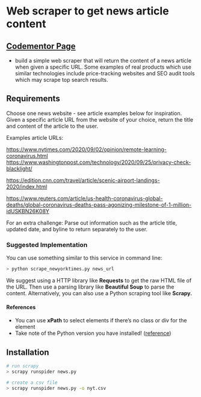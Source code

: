 # Web scraper to get news article content

## [Codementor Page](https://www.codementor.io/project-solutions/awu1eoyrqg)

- build a simple web scraper that will return the content of a news article when given a specific URL. Some examples of real products which use similar technologies include price-tracking websites and SEO audit tools which may scrape top search results.

## Requirements

Choose one news website - see article examples below for inspiration. Given a specific article URL from the website of your choice, return the title and content of the article to the user.

Examples article URLs:

https://www.nytimes.com/2020/09/02/opinion/remote-learning-coronavirus.html
https://www.washingtonpost.com/technology/2020/09/25/privacy-check-blacklight/

https://edition.cnn.com/travel/article/scenic-airport-landings-2020/index.html

https://www.reuters.com/article/us-health-coronavirus-global-deaths/global-coronavirus-deaths-pass-agonizing-milestone-of-1-million-idUSKBN26K08Y

For an extra challenge: Parse out information such as the article title, updated date, and byline to return separately to the user.

### Suggested Implementation

You can use something similar to this service in command line:

```bash
> python scrape_newyorktimes.py news_url
```

We suggest using a HTTP library like **Requests** to get the raw HTML file of the URL. Then use a parsing library like **Beautiful Soup** to parse the content. Alternatively, you can also use a Python scraping tool like **Scrapy.**

#### References

- You can use **xPath** to select elements if there’s no class or div for the element
- Take note of the Python version you have installed! ([reference](https://learntocodewith.me/programming/python/python-2-vs-python-3/#:~:text=Python%203.0%20was%20released%20in,3%20adoption%20is%20growing%20quickly.&text=Notably%2C%20on%20January%201%2C%202018,and%20no%20longer%20be%20maintained.))

## Installation

```bash
# run scrapy 
> scrapy runspider news.py 

# create a csv file 
> scrapy runspider news.py -o nyt.csv
```
